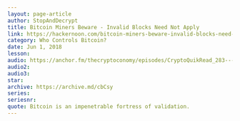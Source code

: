 ```yaml
---
layout: page-article
author: StopAndDecrypt
title: Bitcoin Miners Beware - Invalid Blocks Need Not Apply
link: https://hackernoon.com/bitcoin-miners-beware-invalid-blocks-need-not-apply-51c293ee278b
category: Who Controls Bitcoin?
date: Jun 1, 2018
lesson: 
audio: https://anchor.fm/thecryptoconomy/episodes/CryptoQuikRead_283---Invalid-Blocks-Need-Not-Apply-StopAndDecrypt-e4uu7j/a-akrfpv
audio2: 
audio3: 
star: 
archive: https://archive.md/cbCsy
series: 
seriesnr: 
quote: Bitcoin is an impenetrable fortress of validation.
---
```

